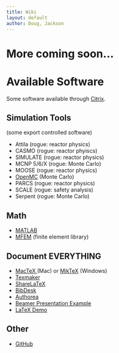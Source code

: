 ```yaml
---
title: Wiki
layout: default
author: Doug, Jackson
---
```

More coming soon...
================================

# Available Software
Some software available through [Citrix](http://it.engineering.oregonstate.edu/citrix).

## Simulation Tools
(some export controlled software)

* Attila (rogue: reactor physics)
* CASMO (rogue: reactor phyiscs)
* SIMULATE (rogue: reactor physics)
* MCNP 5/6/X (rogue: Monte Carlo)
* MOOSE (rogue: reactor physics)
* [OpenMC](https://mit-crpg.github.io/openmc/) (Monte Carlo)
* PARCS (rogue: reactor physics)
* SCALE (rogue: safety analysis)
* Serpent (rogue: Monte Carlo)

## Math
* [MATLAB](http://it.engineering.oregonstate.edu/site-license-matlab)
* [MFEM](mfem.org) (finite element library)

## Document EVERYTHING
* [MacTeX ](https://tug.org/mactex/) (Mac) or [MikTeX](http://miktex.org) (Windows)
* [Texmaker](http://www.xm1math.net/texmaker/)
* [ShareLaTeX](https://www.sharelatex.com)
* [BibDesk](http://bibdesk.sourceforge.net)
* [Authorea](http://www.authorea.com)
* [Beamer Presentation Example](../users/woodsdou/DougsDefense.zip)
* [LaTeX Demo](../users/woodsdou/LatexDemo.zip)

## Other
* [GitHub](http://www.github.com)
